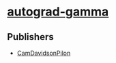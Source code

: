 # [autograd-gamma](https://pypi.org/project/autograd-gamma)



## Publishers
- [CamDavidsonPilon](https://pypi.org/user/CamDavidsonPilon)

